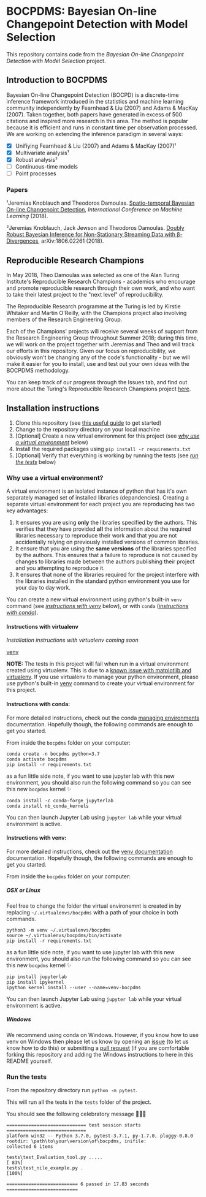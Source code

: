 # BOCPDMS: Bayesian On-line Changepoint Detection with Model Selection

This repository contains code from the _Bayesian On-line Changepoint Detection with Model Selection_ project.

## Introduction to BOCPDMS

Bayesian On-line Changepoint Detection (BOCPD) is a discrete-time inference framework introduced in the statistics and machine learning community independently by Fearnhead & Liu (2007) and Adams & MacKay (2007). Taken together, both papers have generated in excess of 500 citations and inspired more research in this area. The method is popular because it is efficient and runs in constant time per observation processed. We are working on extending the inference paradigm in several ways:

- [x] Unifiying Fearnhead & Liu (2007) and Adams & MacKay (2007)¹
- [x] Multivariate analysis¹
- [x] Robust analysis²
- [ ] Continuous-time models
- [ ] Point processes

### Papers

¹Jeremias Knoblauch and Theodoros Damoulas. [Spatio-temporal Bayesian On-line Changepoint Detection](https://arxiv.org/abs/1805.05383), _International Conference on Machine Learning_ (2018).

²Jeremias Knoblauch, Jack Jewson and Theodoros Damoulas. [Doubly Robust Bayesian Inference for Non-Stationary Streaming Data with β-Divergences](https://arxiv.org/abs/1806.02261), arXiv:1806.02261 (2018).

## Reproducible Research Champions

In May 2018, Theo Damoulas was selected as one of the Alan Turing Institute's Reproducible Research Champions - academics who encourage and promote reproducible research through their own work, and who want to take their latest project to the "next level" of reproducibility.

The Reproducible Research programme at the Turing is led by Kirstie Whitaker and Martin O'Reilly, with the Champions project also involving members of the Research Engineering Group.

Each of the Champions' projects will receive several weeks of support from the Research Engineering Group throughout Summer 2018; during this time, we will work on the project together with Jeremias and Theo and will track our efforts in this repository. Given our focus on reproducibility, we obviously won't be changing any of the code's functionality - but we will make it easier for you to install, use and test out your own ideas with the BOCPDMS methodology.

You can keep track of our progress through the Issues tab, and find out more about the Turing's Reproducible Research Champions project [here](https://github.com/alan-turing-institute/ReproducibleResearchResources).

## Installation instructions

1. Clone this repository (see [this useful guide](https://help.github.com/articles/cloning-a-repository/) to get started)
2. Change to the repository directory on your local machine
3. \[Optional] Create a new virtual environment for this project (see [*why use a virtual environment*](#why-use-a-virtual-environment) below)
4. Install the required packages using `pip install -r requirements.txt`
5. \[Optional] Verify that everything is working by running the tests (see [*run the tests*](#run-the-tests) below)

### Why use a virtual environment?

A virtual environment is an isolated instance of python that has it's own separately managed set of installed libraries (depandencies).
Creating a separate virtual environment for each project you are reproducing has two key advantages:
 1. It ensures you are using **only** the libraries specified by the authors.
    This verifies that they have provided **all** the information about the required libraries necessary to reproduce their work and that you are not accidentally relying on previously installed versions of common libraries.
  2. It ensure that you are using the **same versions** of the libraries specified by the authors.
     This ensures that a failure to reproduce is not caused by changes to libraries made between the authors publishing their project and you attempting to reproduce it.
  3. It ensures that none of the libraries required for the project interfere with the libraries installed in the standard python environment you use for your day to day work.

You can create a new virtual environment using python's built-in `venv` command (see [*instructions with venv*](#instructions-with-virtualenv) below), or with `conda` ([*instructions with conda*](#instructions-with-conda)).


#### Instructions with virtualenv

*Installation instructions with virtualenv coming soon*

[venv](https://docs.python.org/3/library/venv.html)

**NOTE:**  The tests in this project will fail when run in a virtual environment created using virtualenv.
This is due to a [known issue with matplotlib and virtualenv](https://matplotlib.org/faq/osx_framework.html).
If you use virtualenv to manage your python environment, please use python's built-in [venv](https://docs.python.org/3/library/venv.html) command to create your virtual environment for this project.

#### Instructions with conda:

For more detailed instructions, check out the conda [managing environments](https://conda.io/docs/user-guide/tasks/manage-environments.html) documentation.
Hopefully though, the following commands are enough to get you started.

From inside the `bocpdms` folder on your computer:

```
conda create -n bocpdms python=3.7
conda activate bocpdms
pip install -r requirements.txt
```
as a fun little side note, if you want to use jupyter lab with this new environment, you should also run the following command so you can see this new `bocpdms` kernel :sparkles:
```
conda install -c conda-forge jupyterlab
conda install nb_conda_kernels
```
You can then launch Jupyter Lab using `jupyter lab` while your virtual environment is active.

#### Instructions with venv:

For more detailed instructions, check out the [venv documentation](https://docs.python.org/3/library/venv.html) documentation.
Hopefully though, the following commands are enough to get you started.

From inside the `bocpdms` folder on your computer:

##### OSX or Linux
Feel free to change the folder the virtual environemnt is created in by replacing `~/.virtualenvs/bocpdms` with a path of your choice in both commands.
```
python3 -m venv ~/.virtualenvs/bocpdms
source ~/.virtualenvs/bocpdms/bin/activate
pip install -r requirements.txt
```
as a fun little side note, if you want to use jupyter lab with this new environment, you should also run the following command so you can see this new `bocpdms` kernel :sparkles:
```
pip install jupyterlab
pip install ipykernel
ipython kernel install --user --name=venv-bocpdms
```
You can then launch Jupyter Lab using `jupyter lab` while your virtual environment is active.

##### Windows
We recommend using conda on Windows. However, if you know how to use venv on Windows then please let us know by opening an
[issue](https://github.com/alan-turing-institute/bocpdms/issues) (to let us know how to do this) or submitting a [pull request](https://github.com/alan-turing-institute/bocpdms/pulls) (if you are comfortable forking this repository and adding the Windows instructions to here in this README yourself.


### Run the tests

From the repository directory run `python -m pytest`.

This will run all the tests in the `tests` folder of the project.

You should see the following celebratory message :tada::sparkles::cake:

```
============================= test session starts =============================
platform win32 -- Python 3.7.0, pytest-3.7.1, py-1.7.0, pluggy-0.8.0
rootdir: \path\to\your\version\of\bocpdms, inifile:
collected 6 items

tests\test_Evaluation_tool.py .....                                      [ 83%]
tests\test_nile_example.py .                                             [100%]

========================== 6 passed in 17.83 seconds ==========================
```
